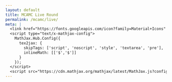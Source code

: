 ```yaml
---
layout: default
title: MCAMC Live Round
permalink: /mcamc/live/
meta: | 
  <link href="https://fonts.googleapis.com/icon?family=Material+Icons" rel="stylesheet">
  <script type="text/x-mathjax-config">
    MathJax.Hub.Config({
      tex2jax: {
        skipTags: ['script', 'noscript', 'style', 'textarea', 'pre'],
        inlineMath: [['$','$']]
      }
    });
  </script>
  <script src="https://cdn.mathjax.org/mathjax/latest/MathJax.js?config=TeX-AMS-MML_HTMLorMML" type="text/javascript"></script>
---
```

<button id="authorize_button" style="display: none;">Authorize</button>
<button id="signout_button" style="display: none;">Sign Out</button>
<div class="cwrapper">
<div id="live-table" class="mcamc-table" style="float: left"></div>
<div style="width: 2px"></div>
<div id="live-table2" class="mcamc-table" style="float: left"></div>
<div style="width: 2px"></div>
<div id="live-table3" class="mcamc-table" style="float: left"></div>

<script type="text/javascript">
      // Client ID and API key from the Developer Console
      var CLIENT_ID = '59368639887-aovrnh1v37ceo7fk3jlu93tkjociueb9.apps.googleusercontent.com';
      var API_KEY = 'AIzaSyAPAx4gDVIjvOCrid7f4lWv2N36EPZBG3U';

      // Array of API discovery doc URLs for APIs used by the quickstart
      var DISCOVERY_DOCS = ["https://sheets.googleapis.com/$discovery/rest?version=v4"];

      // Authorization scopes required by the API; multiple scopes can be
      // included, separated by spaces.
      var SCOPES = "https://www.googleapis.com/auth/spreadsheets.readonly";

      var authorizeButton = document.getElementById('authorize_button');
      var signoutButton = document.getElementById('signout_button');

      /**
       *  On load, called to load the auth2 library and API client library.
       */
      function handleClientLoad() {
        gapi.load('client:auth2', initClient);
      }

      /**
       *  Initializes the API client library and sets up sign-in state
       *  listeners.
       */
      function initClient() {
        gapi.client.init({
          apiKey: API_KEY,
          clientId: CLIENT_ID,
          discoveryDocs: DISCOVERY_DOCS,
          scope: SCOPES
        }).then(function () {
          // Listen for sign-in state changes.
          gapi.auth2.getAuthInstance().isSignedIn.listen(updateSigninStatus);

          // Handle the initial sign-in state.
          updateSigninStatus(gapi.auth2.getAuthInstance().isSignedIn.get());
          authorizeButton.onclick = handleAuthClick;
          signoutButton.onclick = handleSignoutClick;
        }, function(error) {
          appendPre(JSON.stringify(error, null, 2));
        });
      }

      /**
       *  Called when the signed in status changes, to update the UI
       *  appropriately. After a sign-in, the API is called.
       */
      function updateSigninStatus(isSignedIn) {
        if (isSignedIn) {
          authorizeButton.style.display = 'none';
          signoutButton.style.display = 'none';
          listMajors();
        } else {
          authorizeButton.style.display = 'block';
          signoutButton.style.display = 'none';
        }
      }

      /**
       *  Sign in the user upon button click.
       */
      function handleAuthClick(event) {
        gapi.auth2.getAuthInstance().signIn();
      }

      /**
       *  Sign out the user upon button click.
       */
      function handleSignoutClick(event) {
        gapi.auth2.getAuthInstance().signOut();
      }

      /**
       * Append a pre element to the body containing the given message
       * as its text node. Used to display the results of the API call.
       *
       * @param {string} message Text to be placed in pre element.
       */
      function appendPre(message) {
        var pre = document.getElementById('content');
        var textContent = document.createTextNode(message + '\n');
        pre.appendChild(textContent);
      }

      function analyzeRow(row) {
      	var rowData = {};
      	sum = row.slice(2, row.length).reduce((a, b) => parseInt(a) + parseInt(b));
      	rowData.score = sum % 1000;
      	rowData.setsComplete = Math.floor(sum / 1000);
      	rowData.teamName = row[1];
      	rowData.teamNumber = row[0];
      	return rowData
      }

      

      var scores = [];

      function listMajors() {
        gapi.client.sheets.spreadsheets.values.get({
          spreadsheetId: '17oX1WsQa5oSJfoEinkW8ZTIwkPDkF5mQI_s3LevkeLc',
          range: 'Data!2:36',
        }).then(function(response) {
          var range = response.result;
          if (range.values.length > 0) {
            for (i = 0; i < range.values.length; i++) {
              var row = range.values[i];
              // Print columns A and E, which correspond to indices 0 and 4.
              rowData = analyzeRow(row);
              scores[i] = [];
              scores[i][0] = rowData.teamNumber;
              scores[i][1] = rowData.teamName;
              scores[i][2] = rowData.score;
              scores[i][3] = rowData.setsComplete;
            }
          }
        }, function(response) {
          
        });

        
        scores.sort(function(a,b) {
           return b[2] - a[2]
        });

       var html = "<table><tbody><tr><td>#</td><td>Name         </td><td>Score</td><td>Sets</td></tr>";
       
       var split = Math.round((scores.length/3));
    
       for (var i = 0; i < split; i++) {
        html+="<tr>";
        html+="<td>"+scores[i][0]+"</td>";
        html+="<td>"+scores[i][1]+""+"</td>";
        html+="<td style=\"text-align:right\">"+scores[i][2]+"</td>";
        html+="<td>"+scores[i][3]+"/8"+"</td>";
        html+="</tr>";
       }
        html+="</tbody></table>";

       var html2 = "<table><tbody><tr><td>#</td><td>Name         </td><td>Score</td><td>Sets</td></tr>";
    
       for (var i = split; i < (split*2); i++) {
        html2+="<tr>";
        html2+="<td style=\"border-left: solid 1px black\">"+scores[i][0]+"</td>";
        html2+="<td>"+scores[i][1]+""+"</td>";
        html2+="<td style=\"text-align:right\">"+scores[i][2]+"</td>";
        html2+="<td>"+scores[i][3]+"/8"+"</td>";
        html2+="</tr>";
       }
        html2+="</tbody></table>";
        
       var html3 = "<table><tbody><tr><td>#</td><td>Name         </td><td>Score</td><td>Sets</td></tr>";
    
       for (var i = split*2; i < scores.length; i++) {
        html3+="<tr>";
        html3+="<td style=\"border-left: solid 1px black\">"+scores[i][0]+"</td>";
        html3+="<td>"+scores[i][1]+""+"</td>";
        html3+="<td style=\"text-align:right\">"+scores[i][2]+"</td>";
        html3+="<td>"+scores[i][3]+"/8"+"</td>";
        html3+="</tr>";
       }
        html3+="</tbody></table>";

        document.getElementById("live-table").innerHTML = html;
        document.getElementById("live-table2").innerHTML = html2;
        document.getElementById("live-table3").innerHTML = html3;
        setTimeout(listMajors, 5000);
      }
</script>
</div>

<script async defer src="https://apis.google.com/js/api.js"
      onload="this.onload=function(){};handleClientLoad()"
      onreadystatechange="if (this.readyState === 'complete') this.onload()">
</script>


